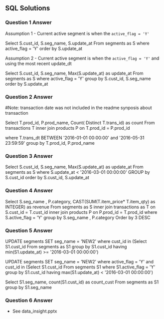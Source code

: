 ## SQL Solutions


### Question 1 Answer 

Assumption 1 - Current active segment is when the `active_flag = 'Y'`

Select S.cust_id, S.seg_name, S.update_at
From segments as S
where active_flag = 'Y'
order by S.update_at

Assumption 2 - Current active segment is when the `active_flag = 'Y'` and using the most recent update_dt

Select S.cust_id, S.seg_name, Max(S.update_at) as update_at
From segments as S
where active_flag = 'Y'
group by S.cust_id, S.seg_name
order by S.update_at


### Question 2 Answer

#Note: transaction date was not included in the readme synposis about transaction

Select T.prod_id, P.prod_name, Count( Distinct T.trans_id) as count
From transactions T inner join products P on T.prod_id = P.prod_id 

where T.trans_dt BETWEEN '2016-01-01 00:00:00' and '2016-05-31 23:59:59'
group by T.prod_id, P.prod_name


### Question 3 Answer
Select S.cust_id, S.seg_name,  Max(S.update_at) as update_at
From segments as S 
where S.update_at < '2016-03-01 00:00:00' 
GROUP by S.cust_id
order by S.cust_id, S.update_at

### Question 4 Answer
Select S.seg_name , P.category,  CAST(SUM(T.item_price* T.item_qty) as INTEGER) as revenue
From segments as S inner join transactions as T on S.cust_id = T.cust_id
 inner join products P on P.prod_id = T.prod_id
where S.active_flag = 'Y'
group by S.seg_name , P.category
Order by 3 DESC


### Question 5 Answer
UPDATE segments
SET seg_name = 'NEW2'
where cust_id in (Select S1.cust_id  From segments as S1 group by S1.cust_id having min(S1.update_at) >= '2016-03-01 00:00:00')

UPDATE segments
SET seg_name = 'NEW2'
where active_flag = 'Y' and cust_id in (Select S1.cust_id
From segments S1
where S1.active_flag = 'Y'
group by S1.cust_id
having max(S1.update_at) < '2016-03-01 00:00:00')

Select S1.seg_name, count(S1.cust_id) as count_cust
From segments as S1
group by S1.seg_name

### Question 6 Answer
- See data_insight.pptx